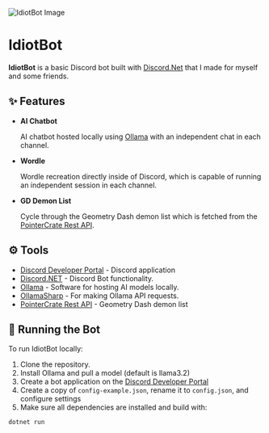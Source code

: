 ![IdiotBot Image](https://cdn.discordapp.com/app-icons/1279023749089333280/fc1f95fc41e9de99eb0af78db2e2f521.png?size=256)
# IdiotBot

**IdiotBot** is a basic Discord bot built with [Discord.Net](https://github.com/discord-net/Discord.Net) that I made for myself and some friends.

## ✨ Features

- **AI Chatbot**
  
  AI chatbot hosted locally using [Ollama](https://ollama.com) with an independent chat in each channel.

- **Wordle**
  
  Wordle recreation directly inside of Discord, which is capable of running an independent session in each channel.

- **GD Demon List**
  
  Cycle through the Geometry Dash demon list which is fetched from the [PointerCrate Rest API](https://pointercrate.com/documentation/index).

## ⚙ Tools
- [Discord Developer Portal](https://discord.com/developers/applications) - Discord application
- [Discord.NET](https://github.com/discord-net/Discord.Net) - Discord Bot functionality.
- [Ollama](https://github.com/ollama/ollama) - Software for hosting AI models locally.
- [OllamaSharp](https://github.com/awaescher/OllamaSharp) - For making Ollama API requests.
- [PointerCrate Rest API](https://pointercrate.com/documentation/index) - Geometry Dash demon list

## 🚀 Running the Bot

To run IdiotBot locally:

1. Clone the repository.
2. Install Ollama and pull a model (default is llama3.2)
3. Create a bot application on the [Discord Developer Portal](https://discord.com/developers/applications)
4. Create a copy of `config-example.json`, rename it to `config.json`, and configure settings
5. Make sure all dependencies are installed and build with:

```bash
dotnet run
